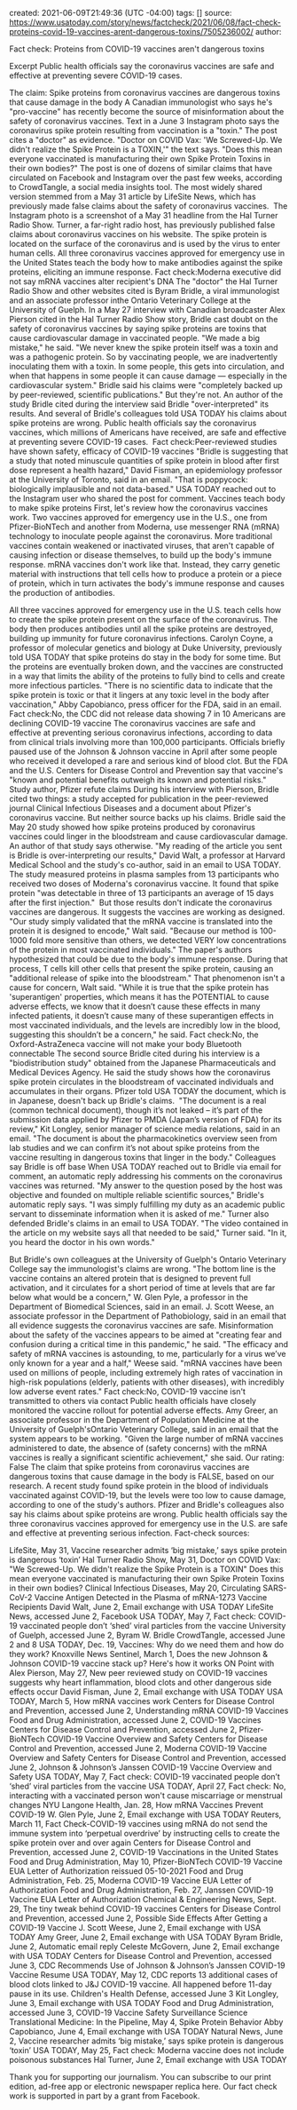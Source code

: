 
created: 2021-06-09T21:49:36 (UTC -04:00)
tags: []
source: https://www.usatoday.com/story/news/factcheck/2021/06/08/fact-check-proteins-covid-19-vaccines-arent-dangerous-toxins/7505236002/
author: 

Fact check: Proteins from COVID-19 vaccines aren't dangerous toxins

Excerpt
Public health officials say the coronavirus vaccines are safe and effective at preventing severe COVID-19 cases.


The claim: Spike proteins from coronavirus vaccines are dangerous toxins that cause damage in the body
A Canadian immunologist who says he's "pro-vaccine" has recently become the source of misinformation about the safety of coronavirus vaccines.
Text in a June 3 Instagram photo says the coronavirus spike protein resulting from vaccination is a "toxin." The post cites a "doctor" as evidence.
"Doctor on COVID Vax: 'We Screwed-Up. We didn't realize the Spike Protein is a TOXIN,'" the text says. "Does this mean everyone vaccinated is manufacturing their own Spike Protein Toxins in their own bodies?"
The post is one of dozens of similar claims that have circulated on Facebook and Instagram over the past few weeks, according to CrowdTangle, a social media insights tool. The most widely shared version stemmed from a May 31 article by LifeSite News, which has previously made false claims about the safety of coronavirus vaccines. 
The Instagram photo is a screenshot of a May 31 headline from the Hal Turner Radio Show. Turner, a far-right radio host, has previously published false claims about coronavirus vaccines on his website.
The spike protein is located on the surface of the coronavirus and is used by the virus to enter human cells. All three coronavirus vaccines approved for emergency use in the United States teach the body how to make antibodies against the spike proteins, eliciting an immune response.
Fact check:Moderna executive did not say mRNA vaccines alter recipient's DNA
The "doctor" the Hal Turner Radio Show and other websites cited is Byram Bridle, a viral immunologist and an associate professor inthe Ontario Veterinary College at the University of Guelph. In a May 27 interview with Canadian broadcaster Alex Pierson cited in the Hal Turner Radio Show story, Bridle cast doubt on the safety of coronavirus vaccines by saying spike proteins are toxins that cause cardiovascular damage in vaccinated people.
"We made a big mistake," he said. "We never knew the spike protein itself was a toxin and was a pathogenic protein. So by vaccinating people, we are inadvertently inoculating them with a toxin. In some people, this gets into circulation, and when that happens in some people it can cause damage — especially in the cardiovascular system."
Bridle said his claims were "completely backed up by peer-reviewed, scientific publications."
But they're not.
An author of the study Bridle cited during the interview said Bridle "over-interpreted" its results. And several of Bridle's colleagues told USA TODAY his claims about spike proteins are wrong.
Public health officials say the coronavirus vaccines, which millions of Americans have received, are safe and effective at preventing severe COVID-19 cases. 
Fact check:Peer-reviewed studies have shown safety, efficacy of COVID-19 vaccines
"Bridle is suggesting that a study that noted minuscule quantities of spike protein in blood after first dose represent a health hazard," David Fisman, an epidemiology professor at the University of Toronto, said in an email. "That is poppycock: biologically implausible and not data-based."
USA TODAY reached out to the Instagram user who shared the post for comment.
Vaccines teach body to make spike proteins
First, let's review how the coronavirus vaccines work.
Two vaccines approved for emergency use in the U.S., one from Pfizer-BioNTech and another from Moderna, use messenger RNA (mRNA) technology to inoculate people against the coronavirus.
More traditional vaccines contain weakened or inactivated viruses, that aren't capable of causing infection or disease themselves, to build up the body's immune response.
mRNA vaccines don't work like that. Instead, they carry genetic material with instructions that tell cells how to produce a protein or a piece of protein, which in turn activates the body's immune response and causes the production of antibodies.

All three vaccines approved for emergency use in the U.S. teach cells how to create the spike protein present on the surface of the coronavirus. The body then produces antibodies until all the spike proteins are destroyed, building up immunity for future coronavirus infections.
Carolyn Coyne, a professor of molecular genetics and biology at Duke University, previously told USA TODAY that spike proteins do stay in the body for some time. But the proteins are eventually broken down, and the vaccines are constructed in a way that limits the ability of the proteins to fully bind to cells and create more infectious particles.
"There is no scientific data to indicate that the spike protein is toxic or that it lingers at any toxic level in the body after vaccination," Abby Capobianco, press officer for the FDA, said in an email.
Fact check:No, the CDC did not release data showing 7 in 10 Americans are declining COVID-19 vaccine
The coronavirus vaccines are safe and effective at preventing serious coronavirus infections, according to data from clinical trials involving more than 100,000 participants. Officials briefly paused use of the Johnson & Johnson vaccine in April after some people who received it developed a rare and serious kind of blood clot. But the FDA and the U.S. Centers for Disease Control and Prevention say that vaccine's "known and potential benefits outweigh its known and potential risks."
Study author, Pfizer refute claims
During his interview with Pierson, Bridle cited two things: a study accepted for publication in the peer-reviewed journal Clinical Infectious Diseases and a document about Pfizer's coronavirus vaccine.
But neither source backs up his claims.
Bridle said the May 20 study showed how spike proteins produced by coronavirus vaccines could linger in the bloodstream and cause cardiovascular damage. An author of that study says otherwise.
"My reading of the article you sent is Bridle is over-interpreting our results," David Walt, a professor at Harvard Medical School and the study's co-author, said in an email to USA TODAY.
The study measured proteins in plasma samples from 13 participants who received two doses of Moderna's coronavirus vaccine. It found that spike protein "was detectable in three of 13 participants an average of 15 days after the first injection." 
But those results don't indicate the coronavirus vaccines are dangerous. It suggests the vaccines are working as designed. 
"Our study simply validated that the mRNA vaccine is translated into the protein it is designed to encode," Walt said. "Because our method is 100-1000 fold more sensitive than others, we detected VERY low concentrations of the protein in most vaccinated individuals."
The paper's authors hypothesized that could be due to the body's immune response. During that process, T cells kill other cells that present the spike protein, causing an "additional release of spike into the bloodstream."
That phenomenon isn't a cause for concern, Walt said.
"While it is true that the spike protein has 'superantigen' properties, which means it has the POTENTIAL to cause adverse effects, we know that it doesn’t cause these effects in many infected patients, it doesn’t cause many of these superantigen effects in most vaccinated individuals, and the levels are incredibly low in the blood, suggesting this shouldn’t be a concern," he said.
Fact check:No, the Oxford-AstraZeneca vaccine will not make your body Bluetooth connectable
The second source Bridle cited during his interview is a "biodistribution study" obtained from the Japanese Pharmaceuticals and Medical Devices Agency. He said the study shows how the coronavirus spike protein circulates in the bloodstream of vaccinated individuals and accumulates in their organs.
Pfizer told USA TODAY the document, which is in Japanese, doesn't back up Bridle's claims. 
"The document is a real (common technical document), though it’s not leaked – it’s part of the submission data applied by Pfizer to PMDA (Japan’s version of FDA) for its review," Kit Longley, senior manager of science media relations, said in an email. "The document is about the pharmacokinetics overview seen from lab studies and we can confirm it’s not about spike proteins from the vaccine resulting in dangerous toxins that linger in the body."
Colleagues say Bridle is off base
When USA TODAY reached out to Bridle via email for comment, an automatic reply addressing his comments on the coronavirus vaccines was returned.
"My answer to the question posed by the host was objective and founded on multiple reliable scientific sources," Bridle's automatic reply says. "I was simply fulfilling my duty as an academic public servant to disseminate information when it is asked of me."
Turner also defended Bridle's claims in an email to USA TODAY.
"The video contained in the article on my website says all that needed to be said," Turner said. "In it, you heard the doctor in his own words."

But Bridle's own colleagues at the University of Guelph's Ontario Veterinary College say the immunologist's claims are wrong.
"The bottom line is the vaccine contains an altered protein that is designed to prevent full activation, and it circulates for a short period of time at levels that are far below what would be a concern," W. Glen Pyle, a professor in the Department of Biomedical Sciences, said in an email.
J. Scott Weese, an associate professor in the Department of Pathobiology, said in an email that all evidence suggests the coronavirus vaccines are safe. Misinformation about the safety of the vaccines appears to be aimed at "creating fear and confusion during a critical time in this pandemic," he said.
"The efficacy and safety of mRNA vaccines is astounding, to me, particularly for a virus we’ve only known for a year and a half," Weese said. "mRNA vaccines have been used on millions of people, including extremely high rates of vaccination in high-risk populations (elderly, patients with other diseases), with incredibly low adverse event rates."
Fact check:No, COVID-19 vaccine isn't transmitted to others via contact
Public health officials have closely monitored the vaccine rollout for potential adverse effects. Amy Greer, an associate professor in the Department of Population Medicine at the University of Guelph'sOntario Veterinary College, said in an email that the system appears to be working.
"Given the large number of mRNA vaccines administered to date, the absence of (safety concerns) with the mRNA vaccines is really a significant scientific achievement," she said.
Our rating: False
The claim that spike proteins from coronavirus vaccines are dangerous toxins that cause damage in the body is FALSE, based on our research. A recent study found spike protein in the blood of individuals vaccinated against COVID-19, but the levels were too low to cause damage, according to one of the study's authors. Pfizer and Bridle's colleagues also say his claims about spike proteins are wrong. Public health officials say the three coronavirus vaccines approved for emergency use in the U.S. are safe and effective at preventing serious infection.
Fact-check sources:

LifeSite, May 31, Vaccine researcher admits ‘big mistake,’ says spike protein is dangerous ‘toxin’
Hal Turner Radio Show, May 31, Doctor on COVID Vax: "We Screwed-Up. We didn't realize the Spike Protein is a TOXIN" Does this mean everyone vaccinated is manufacturing their own Spike Protein Toxins in their own bodies?
Clinical Infectious Diseases, May 20, Circulating SARS-CoV-2 Vaccine Antigen Detected in the Plasma of mRNA-1273 Vaccine Recipients 
David Walt, June 2, Email exchange with USA TODAY
LifeSite News, accessed June 2, Facebook
USA TODAY, May 7, Fact check: COVID-19 vaccinated people don’t ‘shed’ viral particles from the vaccine
University of Guelph, accessed June 2, Byram W. Bridle
CrowdTangle, accessed June 2 and 8
USA TODAY, Dec. 19, Vaccines: Why do we need them and how do they work?
Knoxville News Sentinel, March 1, Does the new Johnson & Johnson COVID-19 vaccine stack up? Here's how it works
ON Point with Alex Pierson, May 27, New peer reviewed study on COVID-19 vaccines suggests why heart inflammation, blood clots and other dangerous side effects occur
David Fisman, June 2, Email exchange with USA TODAY
USA TODAY, March 5, How mRNA vaccines work
Centers for Disease Control and Prevention, accessed June 2, Understanding mRNA COVID-19 Vaccines
Food and Drug Administration, accessed June 2, COVID-19 Vaccines
Centers for Disease Control and Prevention, accessed June 2, Pfizer-BioNTech COVID-19 Vaccine Overview and Safety
Centers for Disease Control and Prevention, accessed June 2, Moderna COVID-19 Vaccine Overview and Safety
Centers for Disease Control and Prevention, accessed June 2, Johnson & Johnson’s Janssen COVID-19 Vaccine Overview and Safety
USA TODAY, May 7, Fact check: COVID-19 vaccinated people don’t ‘shed’ viral particles from the vaccine
USA TODAY, April 27, Fact check: No, interacting with a vaccinated person won't cause miscarriage or menstrual changes
NYU Langone Health, Jan. 28, How mRNA Vaccines Prevent COVID-19
W. Glen Pyle, June 2, Email exchange with USA TODAY
Reuters, March 11, Fact Check-COVID-19 vaccines using mRNA do not send the immune system into ‘perpetual overdrive’ by instructing cells to create the spike protein over and over again
Centers for Disease Control and Prevention, accessed June 2, COVID-19 Vaccinations in the United States
Food and Drug Administration, May 10, Pfizer-BioNTech COVID-19 Vaccine EUA Letter of Authorization reissued 05-10-2021
Food and Drug Administration, Feb. 25, Moderna COVID-19 Vaccine EUA Letter of Authorization
Food and Drug Administration, Feb. 27, Janssen COVID-19 Vaccine EUA Letter of Authorization
Chemical & Engineering News, Sept. 29, The tiny tweak behind COVID-19 vaccines
Centers for Disease Control and Prevention, accessed June 2, Possible Side Effects After Getting a COVID-19 Vaccine
J. Scott Weese, June 2, Email exchange with USA TODAY
Amy Greer, June 2, Email exchange with USA TODAY
Byram Bridle, June 2, Automatic email reply
Celeste McGovern, June 2, Email exchange with USA TODAY
Centers for Disease Control and Prevention, accessed June 3, CDC Recommends Use of Johnson & Johnson’s Janssen COVID-19 Vaccine Resume
USA TODAY, May 12, CDC reports 13 additional cases of blood clots linked to J&J COVID-19 vaccine. All happened before 11-day pause in its use.
Children's Health Defense, accessed June 3
Kit Longley, June 3, Email exchange with USA TODAY
Food and Drug Administration, accessed June 3, COVID-19 Vaccine Safety Surveillance
Science Translational Medicine: In the Pipeline, May 4, Spike Protein Behavior
Abby Capobianco, June 4, Email exchange with USA TODAY
Natural News, June 2, Vaccine researcher admits ‘big mistake,’ says spike protein is dangerous ‘toxin’
USA TODAY, May 25, Fact check: Moderna vaccine does not include poisonous substances
Hal Turner, June 2, Email exchange with USA TODAY

Thank you for supporting our journalism. You can subscribe to our print edition, ad-free app or electronic newspaper replica here.
Our fact check work is supported in part by a grant from Facebook.
